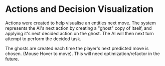 # Actions and Decision Visualization

Actions were created to help visualise an entities next move.
The system represents the AI's next action by creating a "ghost" copy of itself, and applying it's next decided action on the ghost. The AI will then next turn attempt to perform the decided task.

The ghosts are created each time the player's next predicted move is chosen. (Mouse Hover to move).
This will need optimization/refactor in the future.

